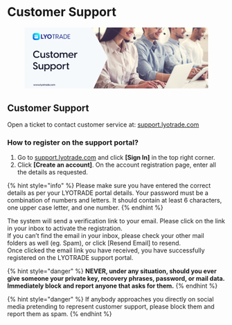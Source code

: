 # Customer Support

<figure><img src="../.gitbook/assets/Customer Support (1).png" alt=""><figcaption></figcaption></figure>

## Customer Support&#x20;

Open a ticket to contact customer service at: [support.lyotrade.com](https://support.lyotrade.com/)

### How to register on the support portal?

1. Go to [support.lyotrade.com](https://support.lyotrade.com/) and click **\[Sign In]** in the top right corner.  &#x20;
2. Click **\[Create an account]**. On the account registration page, enter all the details as requested.

{% hint style="info" %}
Please make sure you have entered the correct details as per your LYOTRADE portal details. Your password must be a combination of numbers and letters. It should contain at least 6 characters, one upper case letter, and one number.
{% endhint %}

The system will send a verification link to your email. Please click on the link in your inbox to activate the registration. \
If you can’t find the email in your inbox, please check your other mail folders as well (eg. Spam), or click \[Resend Email] to resend.\
Once clicked the email link you have received, you have successfully registered on the LYOTRADE support portal.

{% hint style="danger" %}
**NEVER, under any situation, should you ever give someone your private key, recovery phrases, password, or mail data. Immediately block and report anyone that asks for them.**
{% endhint %}

{% hint style="danger" %}
If anybody approaches you directly on social media pretending to represent customer support, please block them and report them as spam.
{% endhint %}
